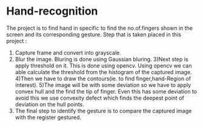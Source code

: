 # Hand-recognition
The project is to find hand in specific to find the no.of.fingers shown in the screen and its corresponding gesture.
Step that is taken placed in this project :
1) Capture frame and convert into grayscale.
2) Blur the image. Bluring is done using Gaussian bluring.
3)Next step is apply threshold on it. This is done using opencv. Using opencv we can able calculate the threshold from the histogram of the captured image.
4)Then we have to draw the contours(ie. to find finger,hand-Region of interest).
5)The image will be with some deviation so we have to apply convex hull and the find the tip of finger. Even this has some deviation to avoid this we use convexity defect which finds the deepest point of deviation on the hull points.
6) The final step to identify the gesture is to compare the captured image with the register gestured.

